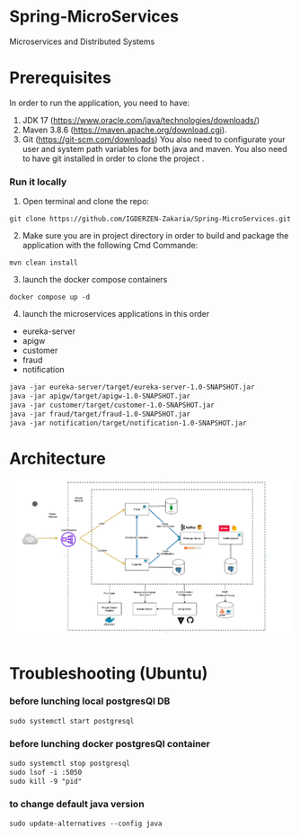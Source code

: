 # Spring-MicroServices
Microservices and Distributed Systems

# Prerequisites

In order to run the application, you need to have:
1. JDK 17 (https://www.oracle.com/java/technologies/downloads/)
2. Maven 3.8.6 (https://maven.apache.org/download.cgi).
3. Git (https://git-scm.com/downloads)
   You also need to configurate your user and system path variables for both java and maven. You also need to have git installed in order to clone the project .


### Run it locally
1. Open terminal and clone the repo:
```shell
git clone https://github.com/IGDERZEN-Zakaria/Spring-MicroServices.git
```
2. Make sure you are in project directory  in order to build and package the application with the following Cmd Commande:
```shell
mvn clean install
```
3. launch the docker compose containers 
```shell
docker compose up -d
```

4. launch the microservices applications in this order 

- eureka-server
- apigw
- customer
- fraud
- notification

```shell
java -jar eureka-server/target/eureka-server-1.0-SNAPSHOT.jar 
java -jar apigw/target/apigw-1.0-SNAPSHOT.jar 
java -jar customer/target/customer-1.0-SNAPSHOT.jar
java -jar fraud/target/fraud-1.0-SNAPSHOT.jar
java -jar notification/target/notification-1.0-SNAPSHOT.jar
```
# Architecture

![img.png](img.png)

# Troubleshooting (Ubuntu)

### before lunching local postgresQl DB 
```shell
sudo systemctl start postgresql
```
###  before lunching docker postgresQl container 
```shell
sudo systemctl stop postgresql
sudo lsof -i :5050
sudo kill -9 "pid"
```

### to change default java version 
```shell
sudo update-alternatives --config java
```